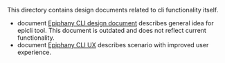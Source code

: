 This directory contains design documents related to cli functionality itself. 

 * document [Epiphany CLI design document](cli.md) describes general idea for epicli tool. This document is outdated and does not reflect current functionality. 
 * document [Epiphany CLI UX](cli-ux.md) describes scenario with improved user experience. 
 
